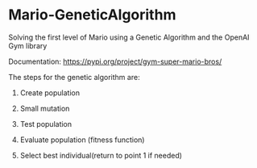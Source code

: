 # Mario-GeneticAlgorithm

Solving the first level of Mario using a Genetic Algorithm and the OpenAI Gym library

Documentation: https://pypi.org/project/gym-super-mario-bros/

The steps for the genetic algorithm are:

  1. Create population
  
  2. Small mutation
  
  3. Test population
  
  4. Evaluate population (fitness function)
  
  5. Select best individual(return to point 1 if needed)
